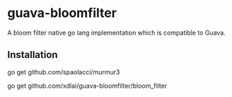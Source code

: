 # guava-bloomfilter
A bloom filter native go lang implementation which is compatible to Guava.

## Installation
go get github.com/spaolacci/murmur3

go get github.com/xdlai/guava-bloomfilter/bloom_filter
